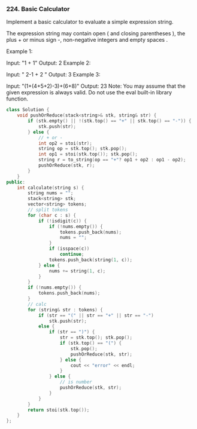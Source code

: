 ### 224. Basic Calculator
Implement a basic calculator to evaluate a simple expression string.

The expression string may contain open ( and closing parentheses ), the plus + or minus sign -, non-negative integers and empty spaces .

Example 1:

Input: "1 + 1"
Output: 2
Example 2:

Input: " 2-1 + 2 "
Output: 3
Example 3:

Input: "(1+(4+5+2)-3)+(6+8)"
Output: 23
Note:
You may assume that the given expression is always valid.
Do not use the eval built-in library function.

```c++
class Solution {
    void pushOrReduce(stack<string>& stk, string& str) {
        if (stk.empty() || !(stk.top() == "+" || stk.top() == "-")) {
            stk.push(str);
        } else {
            // + or -
            int op2 = stoi(str);
            string op = stk.top(); stk.pop();
            int op1 = stoi(stk.top()); stk.pop();
            string r = to_string(op == "+"? op1 + op2 : op1 - op2);
            pushOrReduce(stk, r);
        }
    }
public:
    int calculate(string s) {
        string nums = "";
        stack<string> stk;
        vector<string> tokens;
        // split tokens
        for (char c : s) {
            if (!isdigit(c)) {
                if (!nums.empty()) {
                    tokens.push_back(nums);
                    nums = "";
                }
                if (isspace(c))
                    continue;
                tokens.push_back(string(1, c));
            } else {
                nums += string(1, c);
            }
        }
        if (!nums.empty()) {
            tokens.push_back(nums);
        }
        // calc
        for (string& str : tokens) {
            if (str == "(" || str == "+" || str == "-")
                stk.push(str);
            else {
                if (str == ")") {
                    str = stk.top(); stk.pop();
                    if (stk.top() == "(") {
                        stk.pop();
                        pushOrReduce(stk, str);
                    } else {
                        cout << "error" << endl;
                    }
                } else {
                    // is number
                    pushOrReduce(stk, str);
                }
            }
        }
        return stoi(stk.top());
    }
};
```